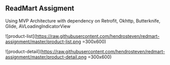 ## ReadMart Assigment
Using MVP Architecture with dependency on Retrofit, Okhttp, Butterknife, Glide, AVLoadingIndicatorView

![product-list](https://raw.githubusercontent.com/hendrosteven/redmart-assignment/master/product-list.png =300x600)

![product-detail](https://raw.githubusercontent.com/hendrosteven/redmart-assignment/master/product-detail.png =300x600)
